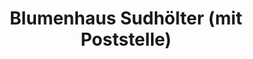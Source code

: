 ---
title: "Blumenhaus Sudhölter (mit Poststelle)"
url: /enger/blumenhaus-sudhoelter-mit-poststelle/
shop: Blumen
---